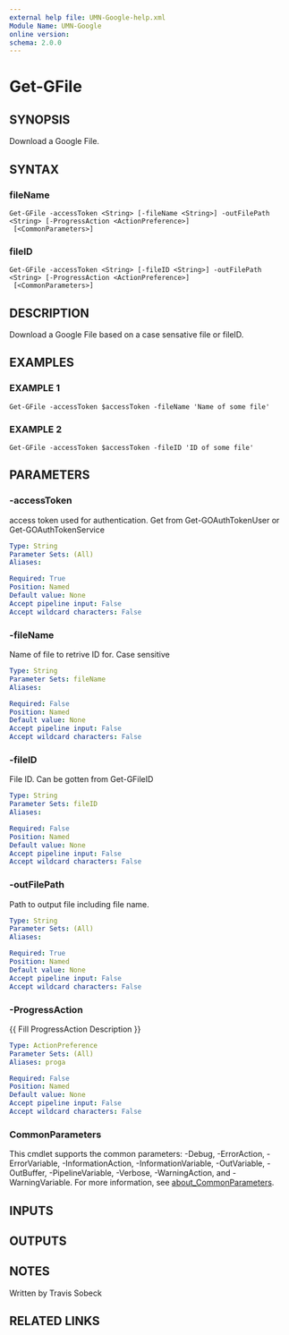 ```yaml
---
external help file: UMN-Google-help.xml
Module Name: UMN-Google
online version:
schema: 2.0.0
---
```


# Get-GFile

## SYNOPSIS
Download a Google File.

## SYNTAX

### fileName
```
Get-GFile -accessToken <String> [-fileName <String>] -outFilePath <String> [-ProgressAction <ActionPreference>]
 [<CommonParameters>]
```

### fileID
```
Get-GFile -accessToken <String> [-fileID <String>] -outFilePath <String> [-ProgressAction <ActionPreference>]
 [<CommonParameters>]
```

## DESCRIPTION
Download a Google File based on a case sensative file or fileID.

## EXAMPLES

### EXAMPLE 1
```
Get-GFile -accessToken $accessToken -fileName 'Name of some file'
```

### EXAMPLE 2
```
Get-GFile -accessToken $accessToken -fileID 'ID of some file'
```

## PARAMETERS

### -accessToken
access token used for authentication. 
Get from Get-GOAuthTokenUser or Get-GOAuthTokenService

```yaml
Type: String
Parameter Sets: (All)
Aliases:

Required: True
Position: Named
Default value: None
Accept pipeline input: False
Accept wildcard characters: False
```

### -fileName
Name of file to retrive ID for.
Case sensitive

```yaml
Type: String
Parameter Sets: fileName
Aliases:

Required: False
Position: Named
Default value: None
Accept pipeline input: False
Accept wildcard characters: False
```

### -fileID
File ID. 
Can be gotten from Get-GFileID

```yaml
Type: String
Parameter Sets: fileID
Aliases:

Required: False
Position: Named
Default value: None
Accept pipeline input: False
Accept wildcard characters: False
```

### -outFilePath
Path to output file including file name.

```yaml
Type: String
Parameter Sets: (All)
Aliases:

Required: True
Position: Named
Default value: None
Accept pipeline input: False
Accept wildcard characters: False
```

### -ProgressAction
{{ Fill ProgressAction Description }}

```yaml
Type: ActionPreference
Parameter Sets: (All)
Aliases: proga

Required: False
Position: Named
Default value: None
Accept pipeline input: False
Accept wildcard characters: False
```

### CommonParameters
This cmdlet supports the common parameters: -Debug, -ErrorAction, -ErrorVariable, -InformationAction, -InformationVariable, -OutVariable, -OutBuffer, -PipelineVariable, -Verbose, -WarningAction, and -WarningVariable. For more information, see [about_CommonParameters](http://go.microsoft.com/fwlink/?LinkID=113216).

## INPUTS

## OUTPUTS

## NOTES
Written by Travis Sobeck

## RELATED LINKS

